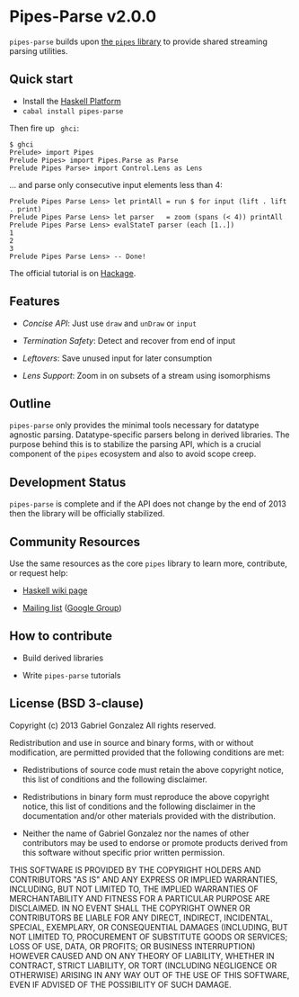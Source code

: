 # Pipes-Parse v2.0.0

`pipes-parse` builds upon
[the `pipes` library](https://github.com/Gabriel439/Haskell-Pipes-Library) to
provide shared streaming parsing utilities.

## Quick start

* Install the [Haskell Platform](http://www.haskell.org/platform/)
* `cabal install pipes-parse`

Then fire up ` ghci`:

    $ ghci
    Prelude> import Pipes
    Prelude Pipes> import Pipes.Parse as Parse
    Prelude Pipes Parse> import Control.Lens as Lens

... and parse only consecutive input elements less than 4:

    Prelude Pipes Parse Lens> let printAll = run $ for input (lift . lift . print)
    Prelude Pipes Parse Lens> let parser   = zoom (spans (< 4)) printAll
    Prelude Pipes Parse Lens> evalStateT parser (each [1..])
    1
    2
    3
    Prelude Pipes Parse Lens> -- Done!

The official tutorial is on
[Hackage](http://hackage.haskell.org/package/pipes-parse).

## Features

* *Concise API*: Just use `draw` and `unDraw` or `input`

* *Termination Safety*: Detect and recover from end of input

* *Leftovers*: Save unused input for later consumption

* *Lens Support*: Zoom in on subsets of a stream using isomorphisms

## Outline

`pipes-parse` only provides the minimal tools necessary for datatype agnostic
parsing.  Datatype-specific parsers belong in derived libraries.  The purpose
behind this is to stabilize the parsing API, which is a crucial component of the
`pipes` ecosystem and also to avoid scope creep.

## Development Status

`pipes-parse` is complete and if the API does not change by the end of 2013 then
the library will be officially stabilized.

## Community Resources

Use the same resources as the core `pipes` library to learn more, contribute, or
request help:

* [Haskell wiki page](http://www.haskell.org/haskellwiki/Pipes)

* [Mailing list](mailto:haskell-pipes@googlegroups.com) ([Google Group](https://groups.google.com/forum/?fromgroups#!forum/haskell-pipes))

## How to contribute

* Build derived libraries

* Write `pipes-parse` tutorials

## License (BSD 3-clause)

Copyright (c) 2013 Gabriel Gonzalez
All rights reserved.

Redistribution and use in source and binary forms, with or without modification,
are permitted provided that the following conditions are met:

* Redistributions of source code must retain the above copyright notice, this
  list of conditions and the following disclaimer.

* Redistributions in binary form must reproduce the above copyright notice, this
  list of conditions and the following disclaimer in the documentation and/or
  other materials provided with the distribution.

* Neither the name of Gabriel Gonzalez nor the names of other contributors may
  be used to endorse or promote products derived from this software without
  specific prior written permission.

THIS SOFTWARE IS PROVIDED BY THE COPYRIGHT HOLDERS AND CONTRIBUTORS "AS IS" AND
ANY EXPRESS OR IMPLIED WARRANTIES, INCLUDING, BUT NOT LIMITED TO, THE IMPLIED
WARRANTIES OF MERCHANTABILITY AND FITNESS FOR A PARTICULAR PURPOSE ARE
DISCLAIMED. IN NO EVENT SHALL THE COPYRIGHT OWNER OR CONTRIBUTORS BE LIABLE FOR
ANY DIRECT, INDIRECT, INCIDENTAL, SPECIAL, EXEMPLARY, OR CONSEQUENTIAL DAMAGES
(INCLUDING, BUT NOT LIMITED TO, PROCUREMENT OF SUBSTITUTE GOODS OR SERVICES;
LOSS OF USE, DATA, OR PROFITS; OR BUSINESS INTERRUPTION) HOWEVER CAUSED AND ON
ANY THEORY OF LIABILITY, WHETHER IN CONTRACT, STRICT LIABILITY, OR TORT
(INCLUDING NEGLIGENCE OR OTHERWISE) ARISING IN ANY WAY OUT OF THE USE OF THIS
SOFTWARE, EVEN IF ADVISED OF THE POSSIBILITY OF SUCH DAMAGE.
